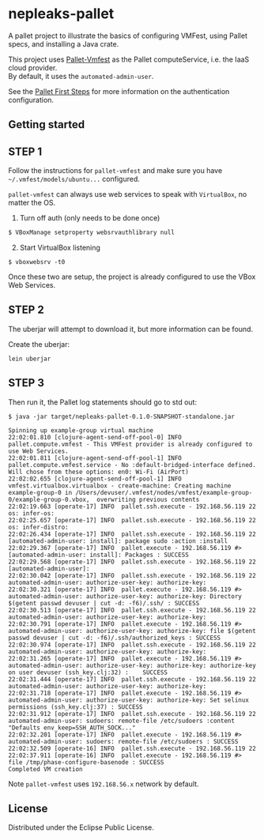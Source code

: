 # nepleaks-pallet

A pallet project to illustrate the basics of configuring VMFest, using Pallet specs, and installing a Java crate.

This project uses [Pallet-Vmfest](https://github.com/pallet/pallet-vmfest) as the Pallet computeService, i.e. the IaaS cloud provider.  
By default, it uses the `automated-admin-user`.


See the [Pallet First Steps](http://palletops.com/doc/first-steps/) for more information on the authentication configuration.

## Getting started

STEP 1
------------------

Follow the instructions for `pallet-vmfest` and make sure you have `~/.vmfest/models/ubuntu...` configured.

```pallet-vmfest``` can always use web services to speak with `VirtualBox`, no matter the OS.

1. Turn off auth (only needs to be done once)
  ```bash
  $ VBoxManage setproperty websrvauthlibrary null
  ```

2. Start VirtualBox listening
  ```shell
  $ vboxwebsrv -t0
  ```

Once these two are setup, the project is already configured to use the VBox Web Services.

STEP 2
----------------

The uberjar will attempt to download it, but more information can be found.

Create the uberjar:

    lein uberjar

STEP 3
---------------

Then run it, the Pallet log statements should go to std out:

    $ java -jar target/nepleaks-pallet-0.1.0-SNAPSHOT-standalone.jar
            
    Spinning up example-group virtual machine
    22:02:01.810 [clojure-agent-send-off-pool-0] INFO  pallet.compute.vmfest - This VMFest provider is already configured to use Web Services.
    22:02:01.811 [clojure-agent-send-off-pool-1] INFO  pallet.compute.vmfest.service - No :default-bridged-interface defined. Will chose from these options: en0: Wi-Fi (AirPort)
    22:02:02.655 [clojure-agent-send-off-pool-1] INFO  vmfest.virtualbox.virtualbox - create-machine: Creating machine example-group-0 in /Users/devuser/.vmfest/nodes/vmfest/example-group-0/example-group-0.vbox,  overwriting previous contents
    22:02:19.663 [operate-17] INFO  pallet.ssh.execute - 192.168.56.119 22 os: infer-os:
    22:02:25.657 [operate-17] INFO  pallet.ssh.execute - 192.168.56.119 22 os: infer-distro:
    22:02:26.434 [operate-17] INFO  pallet.ssh.execute - 192.168.56.119 22 [automated-admin-user: install]: package sudo :action :install
    22:02:29.367 [operate-17] INFO  pallet.execute - 192.168.56.119 #> [automated-admin-user: install]: Packages : SUCCESS
    22:02:29.568 [operate-17] INFO  pallet.ssh.execute - 192.168.56.119 22 [automated-admin-user]:
    22:02:30.042 [operate-17] INFO  pallet.ssh.execute - 192.168.56.119 22 automated-admin-user: authorize-user-key: authorize-key:
    22:02:30.321 [operate-17] INFO  pallet.execute - 192.168.56.119 #> automated-admin-user: authorize-user-key: authorize-key: Directory $(getent passwd devuser | cut -d: -f6)/.ssh/ : SUCCESS
    22:02:30.513 [operate-17] INFO  pallet.ssh.execute - 192.168.56.119 22 automated-admin-user: authorize-user-key: authorize-key:
    22:02:30.791 [operate-17] INFO  pallet.execute - 192.168.56.119 #> automated-admin-user: authorize-user-key: authorize-key: file $(getent passwd devuser | cut -d: -f6)/.ssh/authorized_keys : SUCCESS
    22:02:30.974 [operate-17] INFO  pallet.ssh.execute - 192.168.56.119 22 automated-admin-user: authorize-user-key: authorize-key:
    22:02:31.265 [operate-17] INFO  pallet.execute - 192.168.56.119 #> automated-admin-user: authorize-user-key: authorize-key: authorize-key on user devuser (ssh_key.clj:32) :    SUCCESS
    22:02:31.444 [operate-17] INFO  pallet.ssh.execute - 192.168.56.119 22 automated-admin-user: authorize-user-key: authorize-key:
    22:02:31.718 [operate-17] INFO  pallet.execute - 192.168.56.119 #> automated-admin-user: authorize-user-key: authorize-key: Set selinux permissions (ssh_key.clj:37) : SUCCESS
    22:02:31.912 [operate-17] INFO  pallet.ssh.execute - 192.168.56.119 22 automated-admin-user: sudoers: remote-file /etc/sudoers :content "Defaults env_keep=SSH_AUTH_SOCK..."
    22:02:32.201 [operate-17] INFO  pallet.execute - 192.168.56.119 #> automated-admin-user: sudoers: remote-file /etc/sudoers : SUCCESS
    22:02:32.509 [operate-16] INFO  pallet.ssh.execute - 192.168.56.119 22
    22:02:37.911 [operate-16] INFO  pallet.execute - 192.168.56.119 #> file /tmp/phase-configure-basenode : SUCCESS
    Completed VM creation


Note `pallet-vmfest` uses `192.168.56.x` network by default.

## License

Distributed under the Eclipse Public License.
